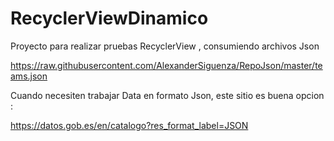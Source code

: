 # RecyclerViewDinamico
Proyecto para realizar pruebas RecyclerView , consumiendo archivos Json

https://raw.githubusercontent.com/AlexanderSiguenza/RepoJson/master/teams.json

Cuando necesiten trabajar Data en formato Json, este sitio es buena opcion :

https://datos.gob.es/en/catalogo?res_format_label=JSON
